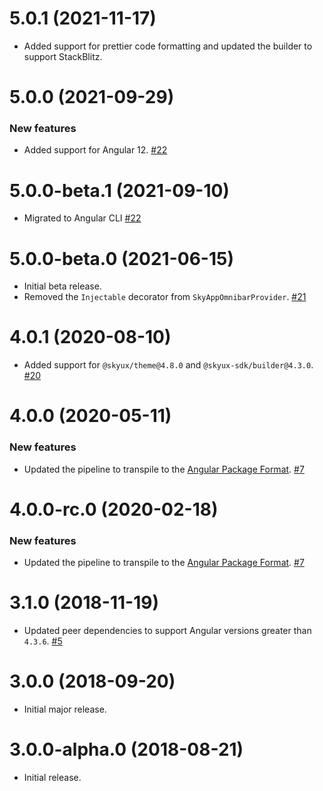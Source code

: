 # 5.0.1 (2021-11-17)

- Added support for prettier code formatting and updated the builder to support StackBlitz. []()

# 5.0.0 (2021-09-29)

### New features

- Added support for Angular 12. [#22](https://github.com/blackbaud/skyux-omnibar-interop/pull/22)

# 5.0.0-beta.1 (2021-09-10)

- Migrated to Angular CLI [#22](https://github.com/blackbaud/skyux-omnibar-interop/pull/22)

# 5.0.0-beta.0 (2021-06-15)

- Initial beta release.
- Removed the `Injectable` decorator from `SkyAppOmnibarProvider`. [#21](https://github.com/blackbaud/skyux-omnibar-interop/pull/21)

# 4.0.1 (2020-08-10)

- Added support for `@skyux/theme@4.8.0` and `@skyux-sdk/builder@4.3.0`. [#20](https://github.com/blackbaud/skyux-omnibar-interop/pull/20)

# 4.0.0 (2020-05-11)

### New features

- Updated the pipeline to transpile to the [Angular Package Format](https://docs.google.com/document/d/1CZC2rcpxffTDfRDs6p1cfbmKNLA6x5O-NtkJglDaBVs/preview). [#7](https://github.com/blackbaud/skyux-omnibar-interop/pull/7)

# 4.0.0-rc.0 (2020-02-18)

### New features

- Updated the pipeline to transpile to the [Angular Package Format](https://docs.google.com/document/d/1CZC2rcpxffTDfRDs6p1cfbmKNLA6x5O-NtkJglDaBVs/preview). [#7](https://github.com/blackbaud/skyux-omnibar-interop/pull/7)

# 3.1.0 (2018-11-19)

- Updated peer dependencies to support Angular versions greater than `4.3.6`. [#5](https://github.com/blackbaud/skyux-omnibar-interop/pull/5)

# 3.0.0 (2018-09-20)

- Initial major release.

# 3.0.0-alpha.0 (2018-08-21)

- Initial release.
